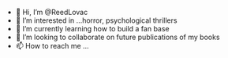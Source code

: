 - 👋 Hi, I’m @ReedLovac
- 👀 I’m interested in ...horror, psychological thrillers
- 🌱 I’m currently learning how to build a fan base
- 💞️ I’m looking to collaborate on future publications of my books
- 📫 How to reach me ...

<!---
ReedLovac/ReedLovac is a ✨ special ✨ repository because its `README.md` (this file) appears on your GitHub profile.
You can click the Preview link to take a look at your changes.
--->
